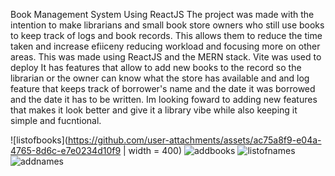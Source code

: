 Book Management System Using ReactJS
The project was made with the intention to make librarians and small book store owners who still use books to keep track of logs and book records. This allows them to reduce the time taken and increase efiiceny reducing workload and focusing more on other areas.
This was made using ReactJS and the MERN stack. Vite was used to deploy
It has features that allow to add new books to the record so the librarian or the owner can know what the store has available and and log feature that keeps track of borrower's name and the date it was borrowed and the date it has to be written.
Im looking foward to adding new features that makes it look better and give it a library vibe while also keeping it simple and fucntional.

![listofbooks](https://github.com/user-attachments/assets/ac75a8f9-e04a-4765-8d6c-e7e0234d10f9 | width = 400)
![addbooks](https://github.com/user-attachments/assets/35da5efd-f942-4964-9f5e-4be8ddca069b)
![listofnames](https://github.com/user-attachments/assets/fdb0b4b9-88c7-4d93-a212-f88c683026c9)
![addnames](https://github.com/user-attachments/assets/c55bf866-9670-47b1-a192-c5b31dd58c37)
